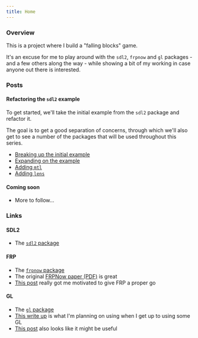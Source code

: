 ```yaml
---
title: Home
---
```


### Overview

This is a project where I build a "falling blocks" game.

It's an excuse for me to play around with the `sdl2`, `frpnow` and `gl` packages - and a few others along the way - while showing a bit of my working in case anyone out there is interested.

### Posts

#### Refactoring the `sdl2` example

To get started, we'll take the initial example from the `sdl2` package and refactor it.

The goal is to get a good separation of concerns, through which we'll also get to see a number of the packages that will be used throughout this series.

- [Breaking up the initial example](./posts/part1/refactor.html)
- [Expanding on the example](./posts/part1/cycle.html)
- [Adding `mtl`](./posts/part1/mtl.html)
- [Adding `lens`](./posts/part1/lens.html)
<!--
- [Driving the updates with a timer](./posts/part1/timer.html)
-->

#### Coming soon

- More to follow...

### Links

#### SDL2

- The [`sdl2` package](https://hackage.haskell.org/package/sdl2)

#### FRP

- The [`frpnow` package](http://hackage.haskell.org/package/frpnow)
- The original [FRPNow paper (PDF)](http://www.cse.chalmers.se/~atze/papers/prprfrp.pdf) is great
- [This post](https://alfredodinapoli.wordpress.com/2011/12/24/functional-reactive-programming-kick-starter-guide/) really got me motivated to give FRP a proper go

#### GL

- The [`gl` package](https://hackage.haskell.org/package/gl)
- [This write up](http://dpwright.com/posts/2015/03/25/the-haskell-gl-package/) is what I'm planning on using when I get up to using some GL
- [This post](https://ocharles.org.uk/blog/posts/2013-12-02-24-days-of-hackage-linear.html) also looks like it might be useful

